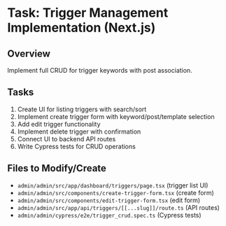 # Task: Trigger Management Implementation (Next.js)

## Overview
Implement full CRUD for trigger keywords with post association.

## Tasks
1. Create UI for listing triggers with search/sort
2. Implement create trigger form with keyword/post/template selection
3. Add edit trigger functionality
4. Implement delete trigger with confirmation
5. Connect UI to backend API routes
6. Write Cypress tests for CRUD operations

## Files to Modify/Create
- `admin/admin/src/app/dashboard/triggers/page.tsx` (trigger list UI)
- `admin/admin/src/components/create-trigger-form.tsx` (create form)
- `admin/admin/src/components/edit-trigger-form.tsx` (edit form)
- `admin/admin/src/app/api/triggers/[[...slug]]/route.ts` (API routes)
- `admin/admin/cypress/e2e/trigger_crud.spec.ts` (Cypress tests)